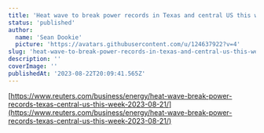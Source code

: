 ```yaml
---
title: 'Heat wave to break power records in Texas and central US this week'
status: 'published'
author:
  name: 'Sean Dookie'
  picture: 'https://avatars.githubusercontent.com/u/124637922?v=4'
slug: 'heat-wave-to-break-power-records-in-texas-and-central-us-this-week'
description: ''
coverImage: ''
publishedAt: '2023-08-22T20:09:41.565Z'
---
```


[https://www.reuters.com/business/energy/heat-wave-break-power-records-texas-central-us-this-week-2023-08-21/](https://www.reuters.com/business/energy/heat-wave-break-power-records-texas-central-us-this-week-2023-08-21/)

